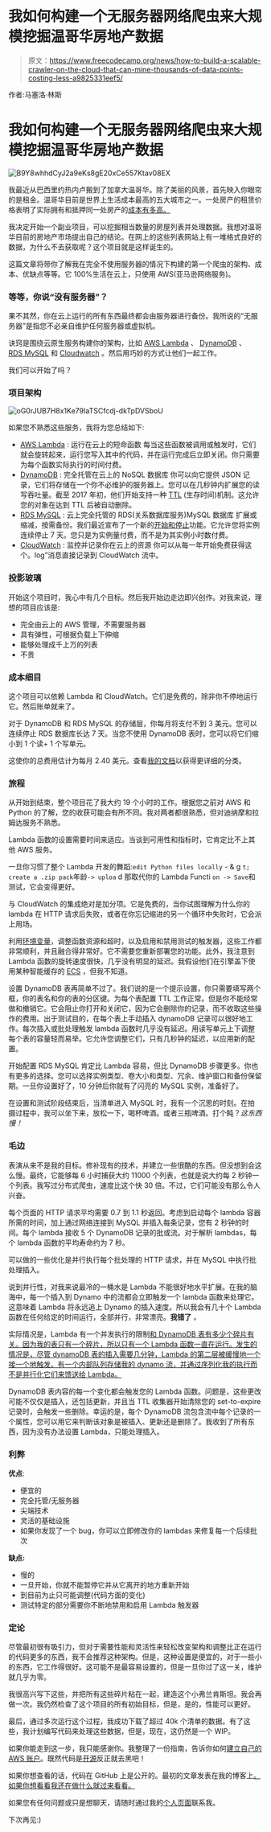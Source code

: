 # 我如何构建一个无服务器网络爬虫来大规模挖掘温哥华房地产数据

> 原文：<https://www.freecodecamp.org/news/how-to-build-a-scalable-crawler-on-the-cloud-that-can-mine-thousands-of-data-points-costing-less-a9825331eef5/>

作者:马塞洛·林斯

# 我如何构建一个无服务器网络爬虫来大规模挖掘温哥华房地产数据

![B9Y8whhdCyJ2a9eKs8gE20xCe557Ktav08EX](img/84e0b8746166939f9a18351e03832867.png)

我最近从巴西里约热内卢搬到了加拿大温哥华。除了美丽的风景，首先映入你眼帘的是租金。温哥华目前是世界上生活成本最高的五大城市之一。一处房产的租赁价格表明了实际拥有和抵押同一处房产的[成本有多高。](https://betterdwelling.com/canadian-real-estate-prices-will-drop-or-rents-will-soar-show-oecd-numbers/)

我决定开始一个副业项目，可以挖掘相当数量的房屋列表并处理数据。我想对温哥华目前的房地产市场提出自己的结论。在网上的这些列表网站上有一堆格式良好的数据，为什么不去获取呢？这个项目就是这样诞生的。

这篇文章将带你了解我在完全不使用服务器的情况下构建的第一个爬虫的架构、成本、优缺点等等。它 100%生活在云上，只使用 AWS(亚马逊网络服务)。

### 等等，你说“没有服务器”？

果不其然，你在云上运行的所有东西最终都会由服务器进行备份。我所说的“无服务器”是指您不必亲自维护任何服务器或虚拟机。

诀窍是围绕云原生服务构建你的架构，比如 [AWS Lambda](https://aws.amazon.com/lambda/) 、 [DynamoDB](https://aws.amazon.com/dynamodb/) 、 [RDS MySQL](https://aws.amazon.com/rds/mysql/) 和 [Cloudwatch](https://aws.amazon.com/cloudwatch/) 。然后用巧妙的方式让他们一起工作。

我们可以开始了吗？

### 项目架构

![oG0rJUB7H8x1Ke79IaTSCfcdj-dkTpDVSboU](img/ce208c278f789d4db18333227b0aaaf4.png)

如果您不熟悉这些服务，我将为您总结如下:

*   [AWS Lambda](https://aws.amazon.com/lambda/) :
    运行在云上的短命函数
    每当这些函数被调用或触发时，它们就会旋转起来，运行您写入其中的代码，并在运行完成后立即关闭。你只需要为每个函数实际执行的时间付费。
*   [DynamoDB](https://aws.amazon.com/dynamodb/) :
    完全托管在云上的 NoSQL 数据库
    你可以向它提供 JSON 记录，它们将存储在一个你不必维护的服务器上。您可以在几秒钟内扩展您的读写吞吐量。截至 2017 年初，他们开始支持一种 [TTL](https://aws.amazon.com/about-aws/whats-new/2017/02/amazon-dynamodb-now-supports-automatic-item-expiration-with-time-to-live-ttl/) (生存时间)机制。这允许您的对象在达到 TTL 后被自动删除。
*   [RDS MySQL](https://aws.amazon.com/rds/) :
    云上完全托管的 RDS(关系数据库服务)MySQL 数据库
    扩展或缩减，按需备份。我们最近宣布了一个新的[开始和停止](https://aws.amazon.com/about-aws/whats-new/2017/06/amazon-rds-supports-stopping-and-starting-of-database-instances/)功能。它允许您将实例连续停止 7 天。您只是为实例量付费，而不是为其实例小时数付费。
*   [CloudWatch](https://aws.amazon.com/cloudwatch/) :
    监控并记录你在云上的资源
    你可以从每一年开始免费获得这个。log”消息直接记录到 CloudWatch 流中。

### 投影玻璃

开始这个项目时，我心中有几个目标。然后我开始边走边即兴创作。对我来说，理想的项目应该是:

*   完全由云上的 AWS 管理，不需要服务器
*   具有弹性，可根据负载上下伸缩
*   能够处理成千上万的列表
*   不贵

### 成本细目

这个项目可以依赖 Lambda 和 CloudWatch。它们是免费的，除非你不停地运行它。然后账单就来了。

对于 DynamoDB 和 RDS MySQL 的存储层，你每月将支付不到 3 美元。您可以连续停止 RDS 数据库长达 7 天。当您不使用 DynamoDB 表时，您可以将它们缩小到 1 个读+ 1 个写单元。

这使你的总费用估计为每月 2.40 美元。查看[我的文档](https://github.com/MarcelloLins/ServerlessCrawler-VancouverRealState/wiki)以获得更详细的分类。

### 旅程

从开始到结束，整个项目花了我大约 19 个小时的工作。根据您之前对 AWS 和 Python 的了解，您的收获可能会有所不同。我对两者都很熟悉，但对迪纳摩和拉姆达服务不熟悉。

Lambda 函数的设置需要时间来适应。当谈到可用性和指标时，它肯定比不上其他 AWS 服务。

一旦你习惯了整个 Lambda 开发的舞蹈:`edit Python files locally` - & g `t; create a .zip pack`年龄`-> uploa` d 那取代你的 Lambda Functi `on -> Save`和测试，它会变得更好。

与 CloudWatch 的集成绝对是加分项。它是免费的，当你试图理解为什么你的 lambda 在 HTTP 请求后失败，或者在你忘记缩进的另一个循环中失败时，它会派上用场。

利用[环境变量](http://docs.aws.amazon.com/lambda/latest/dg/env_variables.html)，调整函数资源和超时，以及启用和禁用测试的触发器，这些工作都非常顺利，并且融合得非常好。它不需要您重新部署您的功能。此外，我注意到 Lambda 函数的旋转速度很快，几乎没有明显的延迟。我假设他们在引擎盖下使用某种智能缓存的 [ECS](https://aws.amazon.com/ecs/) ，但我不知道。

设置 DynamoDB 表再简单不过了。我们说的是一个提示设置，你只需要填写两个框，你的表名和你的表的分区键。为每个表配置 TTL 工作正常。但是你不能经常做和撤销它。它会阻止你打开和关闭它，因为它会删除你的记录，而不收取这些操作的费用。出于测试目的，在每个表上手动插入 dynamoDB 记录可以很好地工作。每次插入或批处理触发 lambda 函数时几乎没有延迟。用读写单元上下调整每个表的容量轻而易举。它允许您调整它们，只有几秒钟的延迟，以应用新的配置。

开始配置 RDS MySQL 肯定比 Lambda 容易，但比 DynamoDB 步骤更多。你也有更多的选择。您可以选择实例类型、卷大小和类型、冗余、维护窗口和备份保留期。一旦你设置好了，10 分钟后你就有了闪亮的 MySQL 实例，准备好了。

在设置和测试阶段结束后，当清单进入 MySQL 时，我有一个沉思的时刻。在拍摄过程中，我可以坐下来，放松一下，喝杯啤酒。或者三瓶啤酒。打个盹？*这东西慢！*

### 毛边

表演从来不是我的目标。修补现有的技术，并建立一些很酷的东西。但没想到会这么慢。最终，它能够每 6 小时捕获大约 11000 个列表，也就是说大约每 2 秒钟一个列表。我写过分布式爬虫，速度比这个快 30 倍。不过，它们可能没有那么令人兴奋。

每个页面的 HTTP 请求平均需要 0.7 到 1.1 秒返回。考虑到启动每个 lambda 容器所需的时间，加上通过网络连接到 MySQL 并插入每条记录，您有 2 秒钟的时间。每个 lambda 接收 5 个 DynamoDB 记录的批或流。对于解析 lambdas，每个 lambda 函数的平均寿命约为 7 秒。

可以做的一些优化是并行执行每个批处理的 HTTP 请求，并在 MySQL 中执行批处理插入。

说到并行性，对我来说最冷的一桶水是 Lambda 不能很好地水平扩展。在我的脑海中，每一个插入到 Dynamo 中的流都会立即触发一个 lambda 函数来处理它。这意味着 Lambda 将永远追上 Dynamo 的插入速度。所以我会有几十个 Lambda 函数在任何给定的时间运行，全部并行，非常漂亮。**我错了** *。*

实际情况是，Lambda 有一个并发执行的限制[和 DynamoDB 表有多少个碎片有关。因为我的表只有一个碎片，所以只有一个 Lambda 函数一直在运行。发生的情况是，尽管 dynamoDB 表的插入需要几分钟，Lambda 的第二层被缓慢地一个接一个地触发。有一个内部队列存储我的 dynamo 流，并通过序列化我的执行而不是并行化它们来馈送给 Lambda。](http://docs.aws.amazon.com/lambda/latest/dg/concurrent-executions.html)

DynamoDB 表内容的每一个变化都会触发您的 Lambda 函数。问题是，这些更改可能不仅仅是插入，还包括更新，并且当 TTL 收集器开始清除您的 set-to-expire 记录时，会触发一些删除。幸运的是，每个 DynamoDB 流包含流中每个记录的一个属性，您可以用它来判断该对象是被插入、更新还是删除了。我收到了所有东西，因为没有办法设置 Lambda，只能处理插入。

### 利弊

**优点**:

*   便宜的
*   完全托管/无服务器
*   尖端技术
*   灵活的基础设施
*   如果你发现了一个 bug，你可以立即修改你的 lambdas 来修复每一个后续批次

**缺点:**

*   慢的
*   一旦开始，你就不能暂停它并从它离开的地方重新开始
*   到目前为止只可能调整(代码方面的变化)
*   测试特定的部分需要你不断地禁用和启用 Lambda 触发器

### 定论

尽管最初很有吸引力，但对于需要性能和灵活性来轻松改变架构和调整比正在运行的代码更多的东西，我不会推荐这种架构。但是，这种设置是便宜的，对于一些小的东西，它工作得很好。这可能不是最容易设置的，但是一旦你过了这一关，维护就几乎为零。

我很高兴写下这些，并把所有这些碎片粘在一起，建造这个小弗兰肯斯坦。我会再做一次。我仍然检查了这个项目的所有初始目标，但是，是的，性能可以更好。

最后，通过多次运行这个过程，我成功下载了超过 40k 个清单的数据。有了这些，我计划编写代码来处理这些数据，但是，现在，这仍然是一个 WIP。

如果你能走到这一步，我只能感谢你。我整理了一份指南，告诉你如何[建立自己的 AWS 账户](https://github.com/MarcelloLins/ServerlessCrawler-VancouverRealState/wiki/How-do-I-set-this-up-On-My-Own-AWS-Account%3F)。既然代码是[开源](https://github.com/MarcelloLins/ServerlessCrawler-VancouverRealState)反正就去黑吧！

如果你想查看的话，代码在 GitHub 上是公开的。最初的文章发表在我的博客上[。如果你想看看我还在做什么就过来看看。](https://techflow.me/)

如果您有任何问题或只是想聊天，请随时通过我的[个人页面](http://about.me/marcellolins)联系我。

下次再见:)